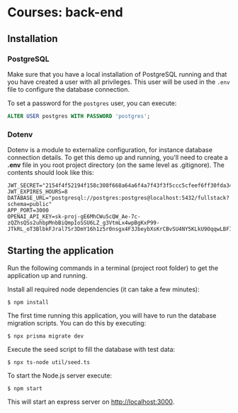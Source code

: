 # Courses: back-end

## Installation

### PostgreSQL

Make sure that you have a local installation of PostgreSQL running and that you have created a user with all privileges. This user will be used in the `.env` file to configure the database connection.

To set a password for the `postgres` user, you can execute:

```sql
ALTER USER postgres WITH PASSWORD 'postgres';
```

### Dotenv

Dotenv is a module to externalize configuration, for instance database connection details.
To get this demo up and running, you'll need to create a **.env** file in you root project directory (on the same level as .gitignore). The contents should look like this:

```properties
JWT_SECRET="2154f4f52194f158c308f668a64a6f4a7f43f3f5ccc5cfeef6ff30fda34fa82"  
JWT_EXPIRES_HOURS=8
DATABASE_URL="postgresql://postgres:postgres@localhost:5432/fullstack?schema=public"
APP_PORT=3000
OPENAI_API_KEY=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
```



## Starting the application

Run the following commands in a terminal (project root folder) to get the application up and running.

Install all required node dependencies (it can take a few minutes):

```console
$ npm install
```

The first time running this application, you will have to run the database migration scripts. You can do this by executing:

```console
$ npx prisma migrate dev
```


Execute the seed script to fill the database with test data:

```console
$ npx ts-node util/seed.ts
```

To start the Node.js server execute:

```console
$ npm start
```

This will start an express server on <http://localhost:3000>.
